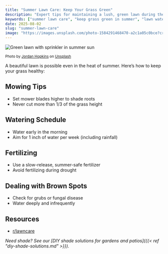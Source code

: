 ```yaml
---
title: "Summer Lawn Care: Keep Your Grass Green"
description: "Expert tips for maintaining a lush, green lawn during the summer. Learn about mowing, watering, and fertilizing for the hottest months."
keywords: ["summer lawn care", "keep grass green in summer", "lawn watering tips", "summer fertilizer"]
date: 2025-08-02
slug: "summer-lawn-care"
image: "https://images.unsplash.com/photo-1584291468470-a2c1a05c0bce?crop=entropy&cs=tinysrgb&fit=max&fm=jpg&ixid=M3w3ODY1NzN8MHwxfHNlYXJjaHwxfHxncmVlbiUyMGxhd24lMjBzcHJpbmtsZXIlMjBzdW1tZXJ8ZW58MHwwfHx8MTc1NDE2NTgzNHww&ixlib=rb-4.1.0&q=80&w=1080&w=1200"
---
```



![Green lawn with sprinkler in summer sun](https://images.unsplash.com/photo-1584291468470-a2c1a05c0bce?crop=entropy&cs=tinysrgb&fit=max&fm=jpg&ixid=M3w3ODY1NzN8MHwxfHNlYXJjaHwxfHxncmVlbiUyMGxhd24lMjBzcHJpbmtsZXIlMjBzdW1tZXJ8ZW58MHwwfHx8MTc1NDE2NTgzNHww&ixlib=rb-4.1.0&q=80&w=1080&w=1200)

<sub>Photo by [Jordan Hopkins](https://unsplash.com/@jhopkinswriting) on [Unsplash](https://unsplash.com/photos/green-and-black-plastic-toy-on-green-plastic-container-78CSKXe1xpg)</sub>

A beautiful lawn is possible even in the heat of summer. Here’s how to keep your grass healthy:

## Mowing Tips
- Set mower blades higher to shade roots
- Never cut more than 1/3 of the grass height

## Watering Schedule
- Water early in the morning
- Aim for 1 inch of water per week (including rainfall)

## Fertilizing
- Use a slow-release, summer-safe fertilizer
- Avoid fertilizing during drought

## Dealing with Brown Spots
- Check for grubs or fungal disease
- Water deeply and infrequently

## Resources
- [r/lawncare](https://www.reddit.com/r/lawncare/)

*Need shade? See our [DIY shade solutions for gardens and patios]({{< ref "diy-shade-solutions.md" >}}).*
